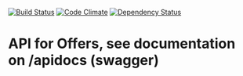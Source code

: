 [![Build Status](https://travis-ci.org/MunkiStudio/offers-api.svg?branch=master)](https://travis-ci.org/MunkiStudio/offers-api)  [![Code Climate](https://codeclimate.com/github/MunkiStudio/offers-api.png)](https://codeclimate.com/github/MunkiStudio/offers-api)
[![Dependency Status](https://gemnasium.com/MunkiStudio/offers-api.svg)](https://gemnasium.com/MunkiStudio/offers-api)

# API for Offers, see documentation on /apidocs (swagger)
